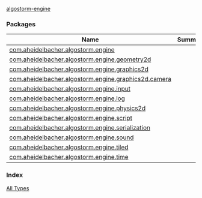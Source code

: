 [algostorm-engine](.)

### Packages

| Name | Summary |
|---|---|
| [com.aheidelbacher.algostorm.engine](com.aheidelbacher.algostorm.engine/index.md) |  |
| [com.aheidelbacher.algostorm.engine.geometry2d](com.aheidelbacher.algostorm.engine.geometry2d/index.md) |  |
| [com.aheidelbacher.algostorm.engine.graphics2d](com.aheidelbacher.algostorm.engine.graphics2d/index.md) |  |
| [com.aheidelbacher.algostorm.engine.graphics2d.camera](com.aheidelbacher.algostorm.engine.graphics2d.camera/index.md) |  |
| [com.aheidelbacher.algostorm.engine.input](com.aheidelbacher.algostorm.engine.input/index.md) |  |
| [com.aheidelbacher.algostorm.engine.log](com.aheidelbacher.algostorm.engine.log/index.md) |  |
| [com.aheidelbacher.algostorm.engine.physics2d](com.aheidelbacher.algostorm.engine.physics2d/index.md) |  |
| [com.aheidelbacher.algostorm.engine.script](com.aheidelbacher.algostorm.engine.script/index.md) |  |
| [com.aheidelbacher.algostorm.engine.serialization](com.aheidelbacher.algostorm.engine.serialization/index.md) |  |
| [com.aheidelbacher.algostorm.engine.sound](com.aheidelbacher.algostorm.engine.sound/index.md) |  |
| [com.aheidelbacher.algostorm.engine.tiled](com.aheidelbacher.algostorm.engine.tiled/index.md) |  |
| [com.aheidelbacher.algostorm.engine.time](com.aheidelbacher.algostorm.engine.time/index.md) |  |

### Index

[All Types](alltypes/index.md)